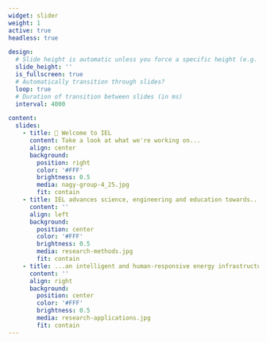 ```yaml
---
widget: slider
weight: 1
active: true
headless: true

design:
  # Slide height is automatic unless you force a specific height (e.g. '400px')
  slide_height: ''
  is_fullscreen: true
  # Automatically transition through slides?
  loop: true
  # Duration of transition between slides (in ms)
  interval: 4000

content:
  slides:
    - title: 👋 Welcome to IEL
      content: Take a look at what we're working on...
      align: center
      background:
        position: right
        color: '#FFF'
        brightness: 0.5
        media: nagy-group-4_25.jpg
        fit: contain
    - title: IEL advances science, engineering and education towards...
      content: ''
      align: left
      background:
        position: center
        color: '#FFF'
        brightness: 0.5
        media: research-methods.jpg
        fit: contain
    - title: ...an intelligent and human-responsive energy infrastructure in the built environment.
      content: ''
      align: right
      background:
        position: center
        color: '#FFF'
        brightness: 0.5
        media: research-applications.jpg
        fit: contain
---
```

